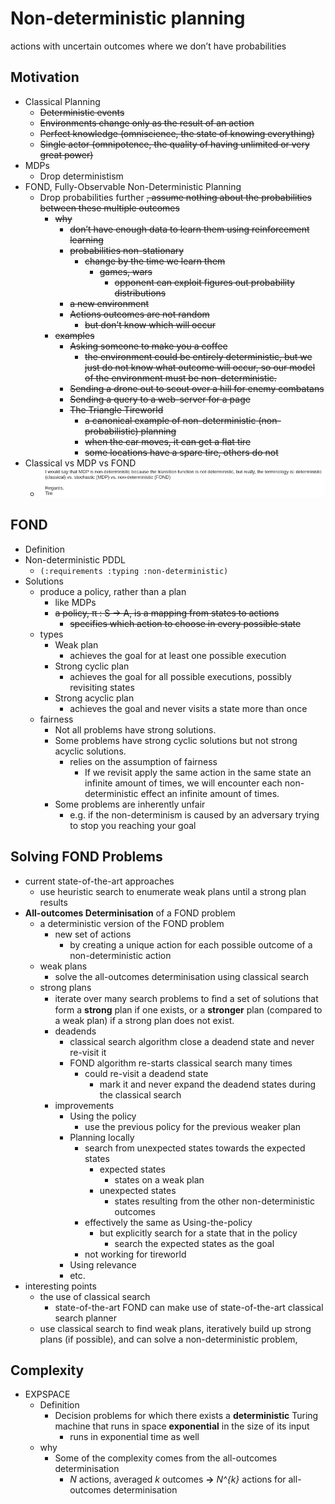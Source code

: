 # Non-deterministic planning
actions with uncertain outcomes where we don’t have probabilities

##  Motivation
+ Classical Planning
    * ~~Deterministic events~~
    * ~~Environments change only as the result of an action~~
    * ~~Perfect knowledge (omniscience, the state of knowing everything)~~
    * ~~Single actor (omnipotence, the quality of having unlimited or very great power)~~
+ MDPs
    * Drop deterministism
+ FOND, Fully-Observable Non-Deterministic Planning
    * Drop probabilities further ~~, assume nothing about the probabilities between these multiple outcomes~~
        - ~~why~~
            + ~~don’t have enough data to learn them using reinforcement learning~~
            + ~~probabilities non-stationary~~
                * ~~change by the time we learn them~~
                    - ~~games, wars~~
                        + ~~opponent can exploit figures out probability distributions~~
            + ~~a new environment~~
            + ~~Actions outcomes are not random~~
                * ~~but don’t know which will occur~~
        - ~~examples~~
            + ~~Asking someone to make you a coffee~~
                * ~~the environment could be entirely deterministic, but we just do not know what outcome will occur, so our model of the environment must be non-deterministic.~~
            + ~~Sending a drone out to scout over a hill for enemy combatans~~
            + ~~Sending a query to a web-server for a page~~
            + ~~The Triangle Tireworld~~
                * ~~a canonical example of non-deterministic (non-probabilistic) planning~~
                * ~~when the car moves, it can get a flat tire~~
                * ~~some locations have a spare tire, others do not~~
+ Classical vs MDP vs FOND
    * ![classical-vs-mdp-vs-fond](pics/classical-vs-mdp-vs-fond.png)

## FOND
* Definition
* Non-deterministic PDDL
    - `(:requirements :typing :non-deterministic)` 
* Solutions
    - produce a policy, rather than a plan
        + like MDPs
        + ~~a policy, π : S → A, is a mapping from states to actions~~
            * ~~specifies which action to choose in every possible state~~
    - types
        + Weak plan
            * achieves the goal for at least one possible execution
        + Strong cyclic plan
            * achieves the goal for all possible executions, possibly revisiting states
        + Strong acyclic plan
            * achieves the goal and never visits a state more than once
    - fairness
        + Not all problems have strong solutions.
        + Some problems have strong cyclic solutions but not strong acyclic solutions.
            * relies on the assumption of fairness
                - If we revisit apply the same action in the same state an infinite amount of times, we will encounter each non-deterministic effect an infinite amount of times.
        + Some problems are inherently unfair
            * e.g. if the non-determinism is caused by an adversary trying to stop you reaching your goal

## Solving FOND Problems
+ current state-of-the-art approaches
    * use heuristic search to enumerate weak plans until a strong plan results
+ __All-outcomes Determinisation__ of a FOND problem
    * a deterministic version of the FOND problem
        - new set of actions
            + by creating a unique action for each possible outcome of a non-deterministic action
    * weak plans
        - solve the all-outcomes determinisation using classical search
    * strong plans
        - iterate over many search problems to ﬁnd a set of solutions that form a __strong__ plan if one exists, or a __stronger__ plan (compared to a weak plan) if a strong plan does not exist. 
        - deadends
            + classical search algorithm close a deadend state and never re-visit it
            + FOND algorithm re-starts classical search many times
                * could re-visit a deadend state
                    - mark it and never expand the deadend states during the classical search
        - improvements
            + Using the policy
                * use the previous policy for the previous weaker plan
            + Planning locally
                * search from unexpected states towards the expected states
                    - expected states
                        + states on a weak plan
                    - unexpected states
                        + states resulting from the other non-deterministic outcomes
                * effectively the same as Using-the-policy
                    - but explicitly search for a state that in the policy
                        + search the expected states as the goal
                * not working for tireworld
            + Using relevance
            + etc.
+ interesting points
    * the use of classical search
        - state-of-the-art FOND can make use of state-of-the-art classical search planner
    * use classical search to find weak plans, iteratively build up strong plans (if possible), and can solve a non-deterministic problem,


## Complexity
+ EXPSPACE
    * Definition
        - Decision problems for which there exists a __deterministic__ Turing machine that runs in space __exponential__ in the size of its input
            + runs in exponential time as well
    * why
        - Some of the complexity comes from the all-outcomes determinisation
            + _N_ actions, averaged _k_ outcomes __->__ _N^{k}_ actions for  all-outcomes determinisation
